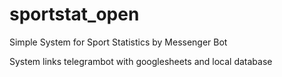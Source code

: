 # sportstat_open
Simple System for Sport Statistics by Messenger Bot

System links telegrambot with googlesheets and local database
